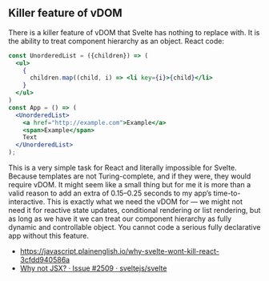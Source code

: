 ## Killer feature of vDOM

There is a killer feature of vDOM that Svelte has nothing to replace with. It is the ability to treat component hierarchy as an object.
React code:

```jsx
const UnorderedList = ({children}) => (
  <ul>
    {
      children.map((child, i) => <li key={i}>{child}</li>
    }
  </ul>
)
const App = () => (
  <UnorderedList>
    <a href="http://example.com">Example</a>
    <span>Example</span>
    Text
  </UnorderedList>
);
```

This is a very simple task for React and literally impossible for Svelte. Because templates are not Turing-complete, and if they were, they would require vDOM. It might seem like a small thing but for me it is more than a valid reason to add an extra of 0.15–0.25 seconds to my app’s time-to-interactive. This is exactly what we need the vDOM for — we might not need it for reactive state updates, conditional rendering or list rendering, but as long as we have it we can treat our component hierarchy as fully dynamic and controllable object. You cannot code a serious fully declarative app without this feature.

- https://javascript.plainenglish.io/why-svelte-wont-kill-react-3cfdd940586a
- [Why not JSX? · Issue #2509 · sveltejs/svelte](https://github.com/sveltejs/svelte/issues/2509)
